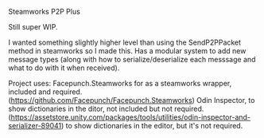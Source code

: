 Steamworks P2P Plus

Still super WIP.

I wanted something slightly higher level than using the SendP2PPacket method in steamworks so I made this. Has a modular system to add new message types (along with how to serialize/deserialize each messsage and what to do with it when received).


Project uses:
Facepunch.Steamworks for as a steamworks wrapper, included and required. (https://github.com/Facepunch/Facepunch.Steamworks)
Odin Inspector, to show dictionaries in the ditor, not included but not required.(https://assetstore.unity.com/packages/tools/utilities/odin-inspector-and-serializer-89041) to show dictionaries in the editor, but it's not required.